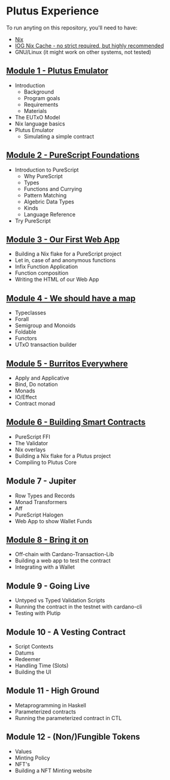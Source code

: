 # Plutus Experience

To run anyting on this repository, you'll need to have:

- [Nix](https://nixos.org)
- [IOG Nix Cache - no strict required, but highly recommended](https://input-output-hk.github.io/haskell.nix/tutorials/getting-started.html#setting-up-the-binary-cache)
- GNU/Linux (it might work on other systems, not tested)

## [Module 1 - Plutus Emulator](modules/M01-plutus-emulator)

- Introduction
  - Background
  - Program goals
  - Requirements
  - Materials
- The EUTxO Model
- Nix language basics
- Plutus Emulator
  - Simulating a simple contract

## [Module 2 - PureScript Foundations](modules/M02-purescript-foundations)
- Introduction to PureScript
  - Why PureScript
  - Types
  - Functions and Currying
  - Pattern Matching
  - Algebric Data Types
  - Kinds
  - Language Reference
- Try PureScript

## [Module 3 - Our First Web App](modules/M03-our-first-web-app)

- Building a Nix flake for a PureScript project
- Let in, case of and anonymous functions
- Infix Function Application
- Function composition
- Writing the HTML of our Web App

## [Module 4 - We should have a map](modules/M04-we-should-have-a-map)

- Typeclasses
- Forall
- Semigroup and Monoids
- Foldable
- Functors
- UTxO transaction builder

## [Module 5 - Burritos Everywhere](modules/M05-burritos-everywhere)

- Apply and Applicative
- Bind, Do notation
- Monads
- IO/Effect
- Contract monad

## [Module 6 - Building Smart Contracts](modules/M06-building-smart-contracts)

- PureScript FFI
- The Validator
- Nix overlays
- Building a Nix flake for a Plutus project
- Compiling to Plutus Core

## Module 7 - Jupiter

- Row Types and Records
- Monad Transformers
- Aff
- PureScript Halogen
- Web App to show Wallet Funds

## [Module 8 - Bring it on](modules/M08-bring-it-on)

- Off-chain with Cardano-Transaction-Lib
- Building a web app to test the contract
- Integrating with a Wallet

## Module 9 - Going Live

- Untyped vs Typed Validation Scripts
- Running the contract in the testnet with cardano-cli
- Testing with Plutip

## Module 10 - A Vesting Contract

- Script Contexts
- Datums
- Redeemer
- Handling Time (Slots)
- Building the UI

## Module 11 - High Ground

- Metaprogramming in Haskell
- Parameterized contracts
- Running the parameterized contract in CTL

## Module 12 - (Non/)Fungible Tokens
- Values
- Minting Policy
- NFT's
- Building a NFT Minting website
